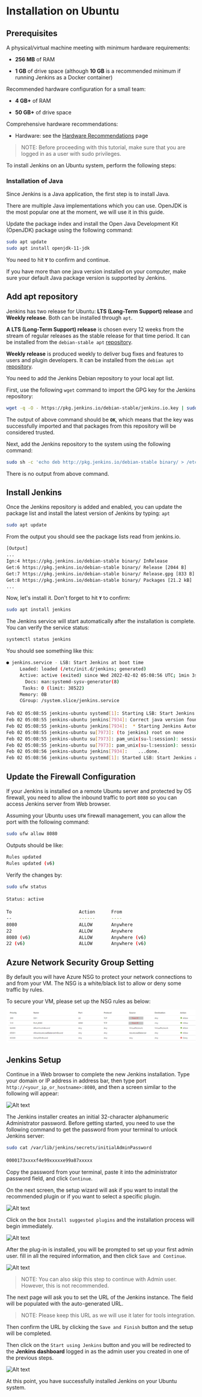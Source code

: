 # Installation on Ubuntu

## Prerequisites

A physical/virtual machine meeting with minimum hardware requirements:

* **256 MB** of RAM

* **1 GB** of drive space (although **10 GB** is a recommended minimum if running Jenkins as a Docker container)

Recommended hardware configuration for a small team:

* **4 GB+** of RAM

* **50 GB+** of drive space

Comprehensive hardware recommendations:

* Hardware: see the [Hardware Recommendations](https://www.jenkins.io/doc/book/scaling/hardware-recommendations) page

> NOTE: Before proceeding with this tutorial, make sure that you are logged in as a user with sudo privileges.

To install Jenkins on an Ubuntu system, perform the following steps:

### Installation of Java

Since Jenkins is a Java application, the first step is to install Java.

There are multiple Java implementations which you can use. OpenJDK is the most popular one at the moment, we will use it in this guide.

Update the package index and install the  Open Java Development Kit (OpenJDK) package using the following command:

```bash
sudo apt update
sudo apt install openjdk-11-jdk
```

You need to hit **``Y``** to confirm and continue.

If you have more than one java version installed on your computer, make sure your default Java package version is supported by Jenkins.

## Add apt repository

Jenkins has two release for Ubuntu: **LTS (Long-Term Support) release** and **Weekly release**. Both can be installed through ``apt``.

**A LTS (Long-Term Support) release** is chosen every 12 weeks from the stream of regular releases as the stable release for that time period. It can be installed from the ``debian-stable apt`` [repository](https://pkg.jenkins.io/debian-stable/).

**Weekly release** is produced weekly to deliver bug fixes and features to users and plugin developers. It can be installed from the ``debian apt`` [repository](https://pkg.jenkins.io/debian/).

You need to add the Jenkins Debian repository to your local apt list.

First, use the following ``wget`` command to import the GPG key for the Jenkins repository:

```bash
wget -q -O - https://pkg.jenkins.io/debian-stable/jenkins.io.key | sudo apt-key add -
```

The output of above command should be **``OK``**, which means that the key was successfully imported and that packages from this repository will be considered trusted.

Next, add the Jenkins repository to the system using the following command:

```bash
sudo sh -c 'echo deb http://pkg.jenkins.io/debian-stable binary/ > /etc/apt/sources.list.d/jenkins.list'
```

There is no output from above command.

## Install Jenkins

Once the Jenkins repository is added and enabled, you can update the package list and install the latest version of Jenkins by typing: ``apt``

```bash
sudo apt update
```

From the output you should see the package lists read from jenkins.io.

```bash
[Output]
...
Ign:4 https://pkg.jenkins.io/debian-stable binary/ InRelease
Get:6 https://pkg.jenkins.io/debian-stable binary/ Release [2044 B]
Get:7 https://pkg.jenkins.io/debian-stable binary/ Release.gpg [833 B]
Get:8 https://pkg.jenkins.io/debian-stable binary/ Packages [21.2 kB]
...
```

Now, let's install it. Don't forget to hit **``Y``** to confirm:

```bash
sudo apt install jenkins
```

The Jenkins service will start automatically after the installation is complete. You can verify the service status:

```bash
systemctl status jenkins
```

You should see something like this:

```bash
● jenkins.service - LSB: Start Jenkins at boot time
     Loaded: loaded (/etc/init.d/jenkins; generated)
     Active: active (exited) since Wed 2022-02-02 05:08:56 UTC; 1min 3s ago
       Docs: man:systemd-sysv-generator(8)
      Tasks: 0 (limit: 38522)
     Memory: 0B
     CGroup: /system.slice/jenkins.service

Feb 02 05:08:55 jenkins-ubuntu systemd[1]: Starting LSB: Start Jenkins at boot time...
Feb 02 05:08:55 jenkins-ubuntu jenkins[7934]: Correct java version found
Feb 02 05:08:55 jenkins-ubuntu jenkins[7934]:  * Starting Jenkins Automation Server jenkins
Feb 02 05:08:55 jenkins-ubuntu su[7973]: (to jenkins) root on none
Feb 02 05:08:55 jenkins-ubuntu su[7973]: pam_unix(su-l:session): session opened for user jenkins by (uid=0)
Feb 02 05:08:55 jenkins-ubuntu su[7973]: pam_unix(su-l:session): session closed for user jenkins
Feb 02 05:08:56 jenkins-ubuntu jenkins[7934]:    ...done.
Feb 02 05:08:56 jenkins-ubuntu systemd[1]: Started LSB: Start Jenkins at boot time.
```

## Update the Firewall Configuration

If your Jenkins is installed on a remote Ubuntu server and protected by OS firewall, you need to allow the inbound traffic to port ``8080`` so you can access Jenkins server from Web browser.

Assuming your Ubuntu uses ``UFW`` firewall  management, you can allow the port with the following command:

```bash
sudo ufw allow 8080
```

Outputs should be like:

```bash
Rules updated
Rules updated (v6)
```

Verify the changes by:

```bash
sudo ufw status

Status: active

To                         Action      From
--                         ------      ----
8080                       ALLOW       Anywhere
22                         ALLOW       Anywhere
8080 (v6)                  ALLOW       Anywhere (v6)
22 (v6)                    ALLOW       Anywhere (v6)
```

## Azure Network Security Group Setting

By default you will have Azure NSG to protect your network connections to and from your VM. The NSG is a white/black list to allow or deny some traffic by rules.

To secure your VM, please set up the NSG rules as below:

![Alt text](images/az-nsg.png)

## Jenkins Setup

Continue in a Web browser to complete the new Jenkins installation. Type your domain or IP address in address bar, then type port ``http://<your_ip_or_hostname>:8080``, and then a screen similar to the following will appear:

![Alt text](images/jenkins_web_install.png?raw=true)

The Jenkins installer creates an initial 32-character alphanumeric Administrator password. Before getting started, you need to use the following command to get the password from your terminal to unlock Jenkins server:

```bash
sudo cat /var/lib/jenkins/secrets/initialAdminPassword

0000173xxxxf4e99xxxxxe99a87xxxxx
```

Copy the password from your terminal, paste it into the administrator password field, and click ``Continue``.

On the next screen, the setup wizard will ask if you want to install the recommended plugin or if you want to select a specific plugin.

![Alt text](images/jenkins_web_install_plugin.png?raw=true)

Click on the box ``Install suggested plugins`` and the installation process will begin immediately.

![Alt text](images/jenkins_web_install_plugin_installing.png?raw=true)

After the plug-in is installed, you will be prompted to set up your first admin user. fill in all the required information, and then click ``Save and Continue``.

![Alt text](images/jenkins_web_install_create_admin.png?raw=true)

> NOTE: You can also skip this step to continue with Admin user. However, this is not recommended.

The next page will ask you to set the URL of the Jenkins instance. The field will be populated with the auto-generated URL.

> NOTE: Please keep this URL as we will use it later for tools integration.

Then confirm the URL by clicking the ``Save and Finish`` button and the setup will be completed.

Then click on the ``Start using Jenkins`` button and you will be redirected to the **Jenkins dashboard** logged in as the admin user you created in one of the previous steps.

![Alt text](images/jenkins_web_welcome.png?raw=true)

At this point, you have successfully installed Jenkins on your Ubuntu system.
